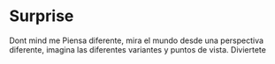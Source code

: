 # Surprise
Dont mind me
Piensa diferente, mira el mundo desde una perspectiva diferente, imagina las diferentes variantes y puntos de vista. Diviertete 

